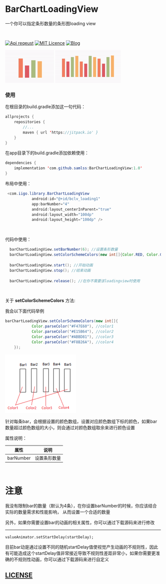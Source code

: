 # BarChartLoadingView
一个你可以指定条形数量的条形图loading view

 <br/>

[![Api reqeust](https://img.shields.io/badge/api-11+-green.svg)](https://github.com/samlss/BarChartLoadingView)  [![MIT Licence](https://badges.frapsoft.com/os/mit/mit.svg?v=103)](https://github.com/samlss/BarChartLoadingView/blob/master/LICENSE) [![Blog](https://img.shields.io/badge/samlss-blog-orange.svg)](https://blog.csdn.net/Samlss)


![gif1](https://github.com/samlss/BarChartLoadingView/blob/master/screenshots/screenshot1.gif)
![gif2](https://github.com/samlss/BarChartLoadingView/blob/master/screenshots/screenshot2.gif)

### 使用<br>
在根目录的build.gradle添加这一句代码：
```java
allprojects {
    repositories {
        //...
        maven { url 'https://jitpack.io' }
    }
}
```

在app目录下的build.gradle添加依赖使用：
```java
dependencies {
    implementation 'com.github.samlss:BarChartLoadingView:1.0'
}
```


布局中使用：
```java
 <com.iigo.library.BarChartLoadingView
            android:id="@+id/bclv_loading1"
            app:barNumber="4"
            android:layout_centerInParent="true"
            android:layout_width="100dp"
            android:layout_height="100dp" />

```

<br>

代码中使用：
```java
  barChartLoadingView.setBarNumber(6); //设置条形数量
  barChartLoadingView.setColorSchemeColors(new int[]{Color.RED, Color.GREEN, Color.BLUE, Color.MAGENTA, Color.GRAY, Color.YELLOW}); //设置颜色数组
  
  barChartLoadingView.start(); //开始动画
  barChartLoadingView.stop(); //结束动画
  
  barChartLoadingView.release(); //在你不需要该loadingview时使用
```
<br>

关于 **setColorSchemeColors** 方法:

我会以下面代码举例
```java
barChartLoadingView.setColorSchemeColors(new int[]{
            Color.parseColor("#F47E60"), //color1
            Color.parseColor("#E15B64"), //color2
            Color.parseColor("#ABBD81"), //color3
            Color.parseColor("#F8B26A"), //color4
    });
```
![picture](https://github.com/samlss/BarChartLoadingView/blob/master/screenshots/description.png)

针对每条bar，会根据设置的颜色数组，设置对应颜色数组下标的颜色，如果bar数量超过颜色数组的大小，则会通过对颜色数组取余来进行颜色设置


属性说明：

| 属性            |         说明         |
| --------------- | :-------------------------: |
| barNumber  | 设置条形数量 |

<br>

# 注意

我没有限制bar的数量（默认为4条），在你设置barNumber的时候，你应该结合实际的数量需求和性能影响， 从而设置一个合适的数量

另外，如果你需要设置bar的动画的相关属性，你可以通过下载源码来进行修改

------

```
valueAnimator.setStartDelay(startDelay);
```
目前bar动是通过设置不同的随机startDelay值使视觉产生动画的不规则性，因此有可能造成这个startDelay值非常接近导致不规则性差距非常小，如果你需要更准确的不规则性动画，你可以通过下载源码来进行自定义

## [LICENSE](https://github.com/samlss/BarChartLoadingView/blob/master/LICENSE)
